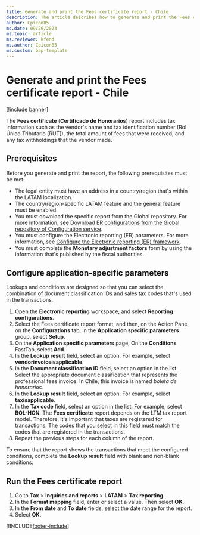 ```yaml
---
title: Generate and print the Fees certificate report - Chile
description: The article describes how to generate and print the Fees certificate report for Chile.
author: Cpicon85 
ms.date: 09/26/2023 
ms.topic: article
ms.reviewer: kfend
ms.author: Cpicon85 
ms.custom: bap-template
---
```


# Generate and print the Fees certificate report - Chile

[!include [banner](../../includes/banner.md)]

The **Fees certificate** (**Certificado de Honorarios**) report includes tax information such as the vendor's name and tax identification number (Rol Único Tributario \[RUT\]), the total amount of fees that were received, and any tax withholdings that the vendor made.

## Prerequisites

Before you generate and print the report, the following prerequisites must be met:

- The legal entity must have an address in a country/region that's within the LATAM localization.
- The country/region-specific LATAM feature and the general feature must be enabled.
- You must download the specific report from the Global repository. For more information, see [Download ER configurations from the Global repository of Configuration service](../../../fin-ops-core/dev-itpro/analytics/er-download-configurations-global-repo.md).
- You must configure the Electronic reporting (ER) parameters. For more information, see [Configure the Electronic reporting (ER) framework](../../../fin-ops-core/dev-itpro/analytics/electronic-reporting-er-configure-parameters.md).
- You must complete the **Monetary adjustment factors** form by using the information that's published by the fiscal authorities.

## Configure application-specific parameters

Lookups and conditions are designed so that you can select the combination of document classification IDs and sales tax codes that's used in the transactions.

1. Open the **Electronic reporting** workspace, and select **Reporting configurations**.
2. Select the Fees certificate report format, and then, on the Action Pane, on the **Configurations** tab, in the **Application specific parameters** group, select **Setup**.
3. On the **Application specific parameters** page, On the **Conditions** FastTab, select **Add**.
4. In the **Lookup result** field, select an option. For example, select **vendorinvoiceisapplicable**.
5. In the **Document classification ID** field, select an option in the list. Select the appropriate document classification that represents the professional fees invoice. In Chile, this invoice is named *boleta de honorarios*.
6. In the **Lookup result** field, select an option. For example, select **taxisapplicable**.
7. In the **Tax code** field, select an option in the list. For example, select **BOL-HON**. The **Fees certificate** report depends on the LTM tax report model. Therefore, it's important that taxes are registered for transactions. The codes that you select in this field must match the codes that are registered in the transactions.
9. Repeat the previous steps for each column of the report.

To ensure that the report shows the transactions that meet the configured conditions, complete the **Lookup result** field with blank and non-blank conditions.

## Run the Fees certificate report

1. Go to **Tax** \> **Inquiries and reports** \> **LATAM** \> **Tax reporting**.
2. In the **Format mapping** field, enter or select a value. Then select **OK**.
3. In the **From date** and **To date** fields, select the date range for the report.
4. Select **OK**.

[!INCLUDE[footer-include](../../../includes/footer-banner.md)]

